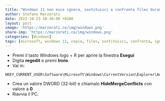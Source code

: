 ```yaml
---
title: "Windows 11 non esce ignora, sostituisci o confronta files durante una copia"
author: Stefano Marzorati
date: 2022-10-23 10:30:00 +0200
layout: post
image: 'https://marzorati.co/img/windows.png'
share-img: 'https://marzorati.co/img/windows.png'
categories: [Windows]
tags: [microsoft, windows 11, copia, files, sostituisci, confronta, ignora, replace]
---
```

- Premi il tasto Windows logo + R per aprire la finestra **Esegui**
- Digita **regedit** e premi **Invio**.
- Vai in:
```
HKEY_CURRENT_USER\Software\Microsoft\Windows\CurrentVersion\Explorer\Advanced
```
- Crea un valore DWORD (32-bit) e chiamalo **HideMergeConflicts** con valore a **0**
- Riavvia il PC.